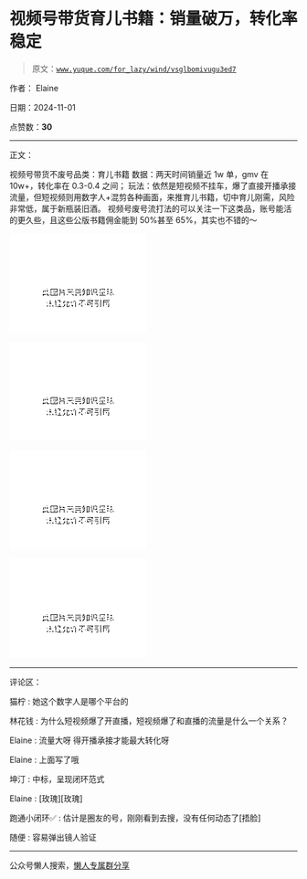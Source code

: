 # 视频号带货育儿书籍：销量破万，转化率稳定

> 原文：[`www.yuque.com/for_lazy/wind/vsglbomivugu3ed7`](https://www.yuque.com/for_lazy/wind/vsglbomivugu3ed7)

作者： Elaine

日期：2024-11-01

点赞数：**30**

* * *

正文：

视频号带货不废号品类：育儿书籍 数据：两天时间销量近 1w 单，gmv 在 10w+，转化率在 0.3-0.4 之间；
玩法：依然是短视频不挂车，爆了直接开播承接流量，但短视频则用数字人+混剪各种画面，来推育儿书籍，切中育儿刚需，风险非常低，属于新瓶装旧酒。
视频号废号流打法的可以关注一下这类品，账号能活的更久些，且这些公版书籍佣金能到 50%甚至 65%，其实也不错的～

![](img/25d4522d740d0158ceeb9c7e9b0f40e9.png "None")

![](img/a148859cff789fffccb02daa70186850.png "None")

![](img/662f9ec71f17732475c8879725e37c67.png "None")

![](img/9804446c3ccd097cd3825c9de3306fac.png "None")

* * *

评论区：

猫柠 : 她这个数字人是哪个平台的

林花钱 : 为什么短视频爆了开直播，短视频爆了和直播的流量是什么一个关系？

Elaine : 流量大呀 得开播承接才能最大转化呀

Elaine : 上面写了哦

坤汀 : 中标，呈现闭环范式

Elaine : [玫瑰][玫瑰]

跑通小闭环✅ : 估计是圈友的号，刚刚看到去搜，没有任何动态了[捂脸]

随便 : 容易弹出镜人验证

* * *

公众号懒人搜索，[懒人专属群分享](https://lazybook.fun/#/blog/group)
